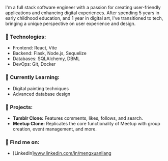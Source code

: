 I'm a full stack software engineer with a passion for creating user-friendly applications and enhancing digital experiences. After spending 5 years in early childhood education, and 1 year in digital art, I've transitioned to tech, bringing a unique perspective on user experience and design.

### 🚀 Technologies:
- Frontend: React, Vite
- Backend: Flask, Node.js, Sequelize
- Databases: SQLAlchemy, DBML
- DevOps: Git, Docker

### 🌱 Currently Learning:
- Digital painting techniques
- Advanced database design

### 🔭 Projects:
- **Tumblr Clone:** Features comments, likes, follows, and search.
- **Meetup Clone:** Replicates the core functionality of Meetup with group creation, event management, and more.

### 💬 Find me on:
- [LinkedIn]www.linkedin.com/in/mengxuanliang

<!---
Mengxuan-Liang/Mengxuan-Liang is a ✨ special ✨ repository because its `README.md` (this file) appears on your GitHub profile.
You can click the Preview link to take a look at your changes.
--->
